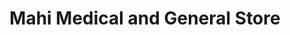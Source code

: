 ---
title: "Mahi Medical and General Store"
url: /karachi/mahi-medical-and-general-store/
shop: medical supply
---